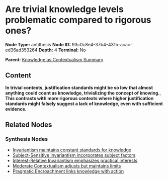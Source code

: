 # Are trivial knowledge levels problematic compared to rigorous ones?

**Node Type:** antithesis
**Node ID:** 93c0c8e4-37b4-431b-acac-ed36ad353264
**Depth:** 4
**Terminal:** No

**Parent:** [Knowledge as Contextualism Summary](knowledge-as-contextualism-summary-synthesis-24bfec56-507e-4b80-b01d-cc104935c26a.md)

## Content

**In trivial contexts, justification standards might be so low that almost anything could count as knowledge, trivializing the concept of knowing.**, **This contrasts with more rigorous contexts where higher justification standards might falsely suggest a lack of knowledge, even with sufficient evidence.**

## Related Nodes

### Synthesis Nodes

- [Invariantism maintains constant standards for knowledge](invariantism-maintains-constant-standards-for-knowledge-synthesis-0ed944d6-ec3f-4263-88a5-03daa498ce2c.md)
- [Subject-Sensitive Invariantism incorporates subject factors](subject-sensitive-invariantism-incorporates-subject-factors-synthesis-b3a57c96-c420-40f7-9f9d-a855bc2ab1c2.md)
- [Interest-Relative Invariantism emphasizes practical interests](interest-relative-invariantism-emphasizes-practical-interests-synthesis-6b3d6981-2961-4be9-ae5c-9438d5da0957.md)
- [Moderate Contextualism adjusts but maintains limits](moderate-contextualism-adjusts-but-maintains-limits-synthesis-0e43cd4f-6970-4e5c-b9a7-f75f8c57eec5.md)
- [Pragmatic Encroachment links knowledge with action](pragmatic-encroachment-links-knowledge-with-action-synthesis-e1c84825-e5b8-499b-a568-d1adc0035e4f.md)
